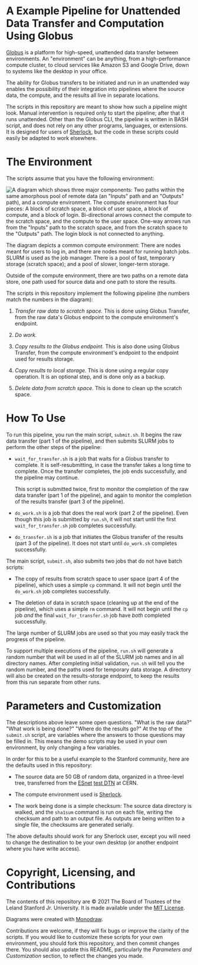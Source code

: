 # A Example Pipeline for Unattended Data Transfer and Computation Using Globus

[Globus](https://globus.org) is a platform for high-speed, unattended data
transfer between environments.  An "environment" can be anything, from a
high-performance compute cluster, to cloud services like Amazon S3 and Google
Drive, down to systems like the desktop in your office.

The ability for Globus transfers to be initiated and run in an unattended
way enables the possibility of their integration into pipelines where the
source data, the compute, and the results all live in separate locations.

The scripts in this repository are meant to show how such a pipeline might
look.  Manual intervention is required only to start the pipeline; after that
it runs unattended.  Other than the Globus CLI, the pipeline is written in BASH
script, and does not rely on any other programs, languages, or extensions.  It
is designed for users of [Sherlock](https://www.sherlock.stanford.edu), but the
code in these scripts could easily be adapted to work elsewhere.

# The Environment

The scripts assume that you have the following environment:

![A diagram which shows three major components: Two paths within the same amorphous pool of remote data (an "Inputs" path and an "Outputs" path), and a compute environment.  The compute environment has four pieces: A block of scratch space, a block of user space, a block of compute, and a block of login.  Bi-directional arrows connect the compute to the scratch space, and the compute to the user space.  One-way arrows run from the "Inputs" path to the scratch space, and from the scratch space to the "Outputs" path.  The login block is not connected to anything.](docs/environment.png?raw=true)

The diagram depicts a common compute environment: There are nodes meant for
users to log in, and there are nodes meant for running batch jobs.  SLURM is
used as the job manager.  There is a pool of fast, temporary storage (scratch
space); and a pool of slower, longer-term storage.

Outside of the compute environment, there are two paths on a remote data store,
one path used for source data and one path to store the results.

The scripts in this repository implement the following pipeline (the numbers
match the numbers in the diagram):

1. _Transfer raw data to scratch space._  This is done using Globus Transfer,
   from the raw data's Globus endpoint to the compute environment's endpoint.

2. _Do work._

3. _Copy results to the Globus endpoint._  This is also done using Globus
   Transfer, from the compute environment's endpoint to the endpoint used for
   results storage.

4. _Copy results to local storage._  This is done using a regular copy
   operation.  It is an optional step, and is done only as a backup.

5. _Delete data from scratch space._  This is done to clean up the scratch
   space.

# How To Use

To run this pipeline, you run the main script, `submit.sh`.  It begins the raw
data transfer (part 1 of the pipeline), and then submits SLURM jobs to perform
the other steps of the pipeline:

* `wait_for_transfer.sh` is a job that waits for a Globus transfer to complete.
  It is self-resubmitting, in case the transfer takes a long time to complete.
  Once the transfer completes, the job ends successfully, and the pipeline may
  continue.

  This script is submitted twice, first to monitor the completion of the raw
  data transfer (part 1 of the pipeline), and again to monitor the completion
  of the results transfer (part 3 of the pipeline).

* `do_work.sh` is a job that does the real work (part 2 of the pipeline).  Even
  though this job is submitted by `run.sh`, it will not start until the first
  `wait_for_transfer.sh` job completes successfully.

* `do_transfer.sh` is a job that initiates the Globus transfer of the results
  (part 3 of the pipeline).  It does not start until `do_work.sh` completes
  successfully.

The main script, `submit.sh`, also submits two jobs that do not have batch
scripts:

* The copy of results from scratch space to user space (part 4 of the
  pipeline), which uses a simple `cp` command.  It will not begin until the
  `do_work.sh` job completes successfully.

* The deletion of data in scratch space (cleaning up at the end of the
  pipeline), which uses a simple `rm` command.  It will not begin until the
  `cp` job _and_ the final `wait_for_transfer.sh` job have _both_ completed
  successfully.

The large number of SLURM jobs are used so that you may easily track the
progress of the pipeline.

To support multiple executions of the pipeline, `run.sh` will generate a random
number that will be used in all of the SLURM job names and in all directory
names.  After completing initial validation, `run.sh` will tell you the random
number, and the paths used for temporary data storage.  A directory will also
be created on the results-storage endpoint, to keep the results from this run
separate from other runs.

# Parameters and Customization

The descriptions above leave some open questions.  "What is the raw data?"
"What work is being done?"  "Where do the results go?"  At the top of the
`submit.sh` script, are variables where the answers to those questions may be
filled in.  This means the demo scripts may be used in your own environment, by
only changing a few variables.

In order for this to be a useful example to the Stanford community, here are
the defaults used in this repository:

* The source data are 50 GB of random data, organized in a three-level tree,
  transferred from the [ESnet](http://www.es.net/) [test
  DTN](https://fasterdata.es.net/performance-testing/DTNs/) at CERN.

* The compute environment used is
  [Sherlock](https://www.sherlock.stanford.edu).

* The work being done is a simple checksum:  The source data directory is
  walked, and the `sha1sum` command is run on each file, writing the checksum
  and path to an output file.  As outputs are being written to a single file,
  the checksums are generated serially.

The above defaults should work for any Sherlock user, except you will need to
change the destination to be your own desktop (or another endpoint where you
have write access).

# Copyright, Licensing, and Contributions

The contents of this repository are © 2021 The Board of Trustees of the Leland
Stanford Jr. University.  It is made available under the [MIT License](LICENSE).

Diagrams were created with [Monodraw](https://monodraw.helftone.com).

Contributions are welcome, if they will fix bugs or improve the clarity of the
scripts.  If you would like to customize these scripts for your own
environment, you should fork this repository, and then commit changes there.
You should also update this README, particularly the _Parameters and
Customization_ section, to reflect the changes you made.
